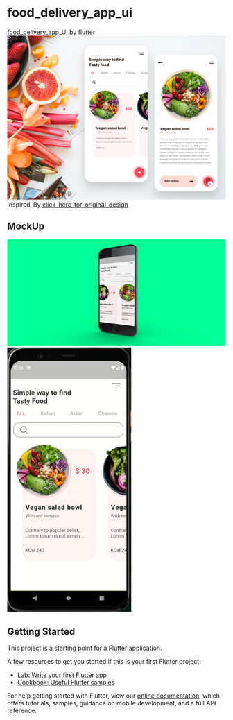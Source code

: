 # food_delivery_app_ui

food_delivery_app_UI by flutter
![](preview.png)
<br>
Inspired_By [click_here_for_original_design](https://www.uplabs.com/posts/happy-meals-food-delivery-app)
<br>
## MockUp
![](threed_mockup.png)
![](1.gif)
## Getting Started

This project is a starting point for a Flutter application.

A few resources to get you started if this is your first Flutter project:

- [Lab: Write your first Flutter app](https://flutter.dev/docs/get-started/codelab)
- [Cookbook: Useful Flutter samples](https://flutter.dev/docs/cookbook)

For help getting started with Flutter, view our
[online documentation](https://flutter.dev/docs), which offers tutorials,
samples, guidance on mobile development, and a full API reference.
